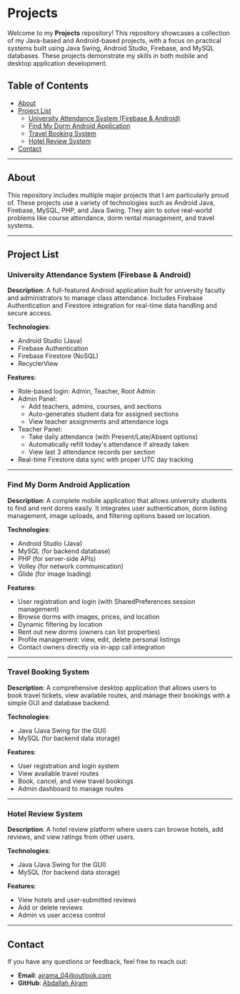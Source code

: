 # Projects

Welcome to my **Projects** repository! This repository showcases a collection of my Java-based and Android-based projects, with a focus on practical systems built using Java Swing, Android Studio, Firebase, and MySQL databases. These projects demonstrate my skills in both mobile and desktop application development.

## Table of Contents
- [About](#about)
- [Project List](#project-list)
  - [University Attendance System (Firebase & Android)](#university-attendance-system-firebase--android)
  - [Find My Dorm Android Application](#find-my-dorm-android-application)
  - [Travel Booking System](#travel-booking-system)
  - [Hotel Review System](#hotel-review-system)
- [Contact](#contact)

---

## About

This repository includes multiple major projects that I am particularly proud of. These projects use a variety of technologies such as Android Java, Firebase, MySQL, PHP, and Java Swing. They aim to solve real-world problems like course attendance, dorm rental management, and travel systems.

---

## Project List

### University Attendance System (Firebase & Android)
**Description**: A full-featured Android application built for university faculty and administrators to manage class attendance. Includes Firebase Authentication and Firestore integration for real-time data handling and secure access.

**Technologies**:
- Android Studio (Java)
- Firebase Authentication
- Firebase Firestore (NoSQL)
- RecyclerView

**Features**:
- Role-based login: Admin, Teacher, Root Admin
- Admin Panel:
  - Add teachers, admins, courses, and sections
  - Auto-generates student data for assigned sections
  - View teacher assignments and attendance logs
- Teacher Panel:
  - Take daily attendance (with Present/Late/Absent options)
  - Automatically refill today's attendance if already taken
  - View last 3 attendance records per section
- Real-time Firestore data sync with proper UTC day tracking

---

### Find My Dorm Android Application
**Description**: A complete mobile application that allows university students to find and rent dorms easily. It integrates user authentication, dorm listing management, image uploads, and filtering options based on location.

**Technologies**:
- Android Studio (Java)
- MySQL (for backend database)
- PHP (for server-side APIs)
- Volley (for network communication)
- Glide (for image loading)

**Features**:
- User registration and login (with SharedPreferences session management)
- Browse dorms with images, prices, and location
- Dynamic filtering by location
- Rent out new dorms (owners can list properties)
- Profile management: view, edit, delete personal listings
- Contact owners directly via in-app call integration

---

### Travel Booking System
**Description**: A comprehensive desktop application that allows users to book travel tickets, view available routes, and manage their bookings with a simple GUI and database backend.

**Technologies**:
- Java (Java Swing for the GUI)
- MySQL (for backend data storage)

**Features**:
- User registration and login system
- View available travel routes
- Book, cancel, and view travel bookings
- Admin dashboard to manage routes

---

### Hotel Review System
**Description**: A hotel review platform where users can browse hotels, add reviews, and view ratings from other users.

**Technologies**:
- Java (Java Swing for the GUI)
- MySQL (for backend data storage)

**Features**:
- View hotels and user-submitted reviews
- Add or delete reviews
- Admin vs user access control

---

## Contact

If you have any questions or feedback, feel free to reach out:

- **Email**: [ajrama_04@outlook.com](mailto:ajrama_04@outlook.com)
- **GitHub**: [Abdallah Ajram](https://github.com/)
